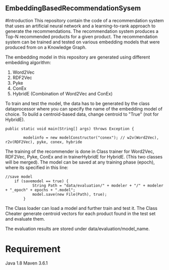 ## EmbeddingBasedRecommendationSysem

#Introduction
This repository contain the code of a recommendation system that uses an artificial neural network and a learning-to-rank approach to generate the recommendations. The recommendation system produces a Top-N recommended products for a given product.
The recommendation system can be trained and tested on various embedding models that were produced from on a Knowledge Graph. 

The embedding model in this repository are generated using different embedding algorithm:
1.  Word2Vec
2.  RDF2Vec
3.  Pyke
4.  ConEx 
5.  HybridE (Combination of Word2Vec and ConEx)


To train and test the model, the data has to be generated by the class dataprocessor where you can specify the name of the embedding model
of choice. To build a centroid-based data, change centroid to "True" (not for HybridE).

```
public static void main(String[] args) throws Exception {

        modelinfo = new modelConstructor("conex"); // w2v(Word2Vec), r2v(RDF2Vec), pyke, conex, hybride

```

The training of the recommender is done in Class trainer for Word2Vec, RDF2Vec, Pyke, ConEx and in trainerHybridE for HybridE. (This two classes will be merged). The model can be saved at any training phase (epoch), where its specified in this line:
```
//save model
    if (savemodel == true) {
            String Path = "data/evaluation/" + modeler + "/" + modeler + "_epoch" + epochs + ".model";
            model.save(new File(Path), true);
        }
```
The Class loader can load a model and further train and test it. 
The Class Cheater generate centroid vectors for each product found in the test set and evaluate them.

The evaluation results are stored under data/evaluation/model_name.

# Requirement

Java 1.8
Maven 3.6.1



